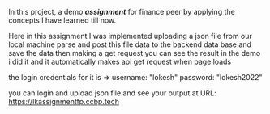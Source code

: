 In this project, a demo **_assignment_** for finance peer by applying the concepts I have learned till now.

Here in this assignment I was implemented uploading a json file from our local machine parse and post this file data to the backend data base and save the data then making a get request you can see the result in the demo i did it and it automatically makes api get request when page loads

the login credentials for it is => username: "lokesh" password: "lokesh2022"

you can login and upload json file and see your output at URL: https://lkassignmentfp.ccbp.tech
